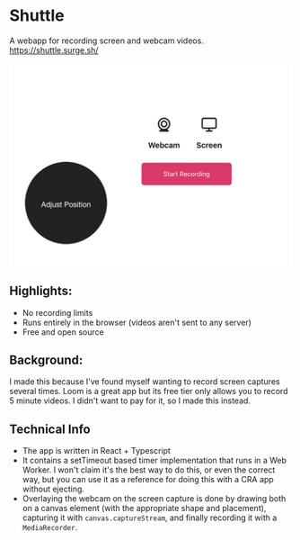 # Shuttle

A webapp for recording screen and webcam videos.
https://shuttle.surge.sh/

![shuttle screenshot](https://raw.githubusercontent.com/BlueBlazin/shuttle/master/shuttle-screenshot.png)

## Highlights:

- No recording limits
- Runs entirely in the browser (videos aren't sent to any server)
- Free and open source

## Background:

I made this because I've found myself wanting to record screen captures several times. Loom is a great app but its free tier only allows you to record 5 minute videos. I didn't want to pay for it, so I made this instead.

## Technical Info

- The app is written in React + Typescript
- It contains a setTimeout based timer implementation that runs in a Web Worker. I won't claim it's the best way to do this, or even the correct way, but you can use it as a reference for doing this with a CRA app without ejecting.
- Overlaying the webcam on the screen capture is done by drawing both on a canvas element (with the appropriate shape and placement), capturing it with `canvas.captureStream`, and finally recording it with a `MediaRecorder`.
